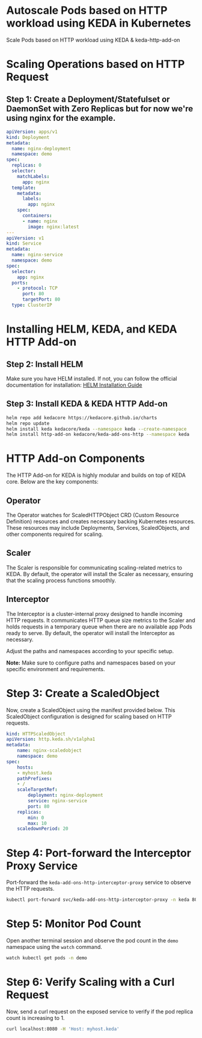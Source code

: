 # Autoscale Pods based on HTTP workload using KEDA in Kubernetes
Scale Pods based on HTTP workload using KEDA &amp; keda-http-add-on

# Scaling Operations based on HTTP Request

## Step 1: Create a Deployment/Statefulset or DaemonSet with Zero Replicas but for now we're using nginx for the example.

```yaml
apiVersion: apps/v1
kind: Deployment
metadata:
  name: nginx-deployment
  namespace: demo
spec:
  replicas: 0
  selector:
    matchLabels:
      app: nginx
  template:
    metadata:
      labels:
        app: nginx
    spec:
      containers:
      - name: nginx
        image: nginx:latest
---
apiVersion: v1
kind: Service
metadata:
  name: nginx-service
  namespace: demo
spec:
  selector:
    app: nginx
  ports:
    - protocol: TCP
      port: 80
      targetPort: 80
  type: ClusterIP
```

# Installing HELM, KEDA, and KEDA HTTP Add-on

## Step 2: Install HELM

Make sure you have HELM installed. If not, you can follow the official documentation for installation: [HELM Installation Guide](https://helm.sh/docs/intro/install/)

## Step 3: Install KEDA & KEDA HTTP Add-on

```bash
helm repo add kedacore https://kedacore.github.io/charts
helm repo update
helm install keda kedacore/keda --namespace keda --create-namespace
helm install http-add-on kedacore/keda-add-ons-http --namespace keda
```

# HTTP Add-on Components

The HTTP Add-on for KEDA is highly modular and builds on top of KEDA core. Below are the key components:

## Operator

The Operator watches for ScaledHTTPObject CRD (Custom Resource Definition) resources and creates necessary backing Kubernetes resources. These resources may include Deployments, Services, ScaledObjects, and other components required for scaling.

## Scaler

The Scaler is responsible for communicating scaling-related metrics to KEDA. By default, the operator will install the Scaler as necessary, ensuring that the scaling process functions smoothly.

## Interceptor

The Interceptor is a cluster-internal proxy designed to handle incoming HTTP requests. It communicates HTTP queue size metrics to the Scaler and holds requests in a temporary queue when there are no available app Pods ready to serve. By default, the operator will install the Interceptor as necessary.

Adjust the paths and namespaces according to your specific setup.

**Note:** Make sure to configure paths and namespaces based on your specific environment and requirements.


# Step 3: Create a ScaledObject

Now, create a ScaledObject using the manifest provided below. This ScaledObject configuration is designed for scaling based on HTTP requests.

```yaml
kind: HTTPScaledObject
apiVersion: http.keda.sh/v1alpha1
metadata:
    name: nginx-scaledobject
    namespace: demo
spec:
    hosts:
    - myhost.keda
    pathPrefixes:
    - /
    scaleTargetRef:
        deployment: nginx-deployment
        service: nginx-service
        port: 80
    replicas:
        min: 0
        max: 10
    scaledownPeriod: 20
```

# Step 4: Port-forward the Interceptor Proxy Service

Port-forward the `keda-add-ons-http-interceptor-proxy` service to observe the HTTP requests.

```bash
kubectl port-forward svc/keda-add-ons-http-interceptor-proxy -n keda 8080:8080
```

# Step 5: Monitor Pod Count

Open another terminal session and observe the pod count in the `demo` namespace using the `watch` command.

```bash
watch kubectl get pods -n demo
```

# Step 6: Verify Scaling with a Curl Request

Now, send a curl request on the exposed service to verify if the pod replica count is increasing to 1.

```bash
curl localhost:8080 -H 'Host: myhost.keda'
```

